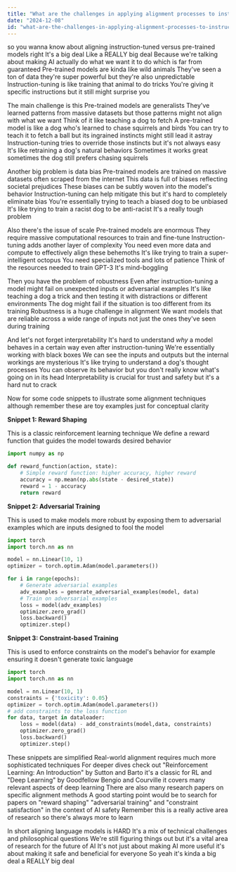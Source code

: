```yaml
---
title: "What are the challenges in applying alignment processes to instruction-tuned versus pretrained models?"
date: "2024-12-08"
id: "what-are-the-challenges-in-applying-alignment-processes-to-instruction-tuned-versus-pretrained-models"
---
```


 so you wanna know about aligning instruction-tuned versus pre-trained models right  It's a big deal  Like a REALLY big deal  Because we're talking about making AI actually do what we want it to do which is far from guaranteed  Pre-trained models are kinda like wild animals  They've seen a ton of data they're super powerful but they're also unpredictable  Instruction-tuning is like training that animal to do tricks  You're giving it specific instructions but it still might surprise you

The main challenge is this  Pre-trained models are generalists  They've learned patterns from massive datasets but those patterns might not align with what we want  Think of it like teaching a dog to fetch  A pre-trained model is like a dog who's learned to chase squirrels and birds  You can try to teach it to fetch a ball but its ingrained instincts might still lead it astray  Instruction-tuning tries to override those instincts but it's not always easy  It's like retraining a dog's natural behaviors  Sometimes it works great sometimes the dog still prefers chasing squirrels

Another big problem is data bias  Pre-trained models are trained on massive datasets often scraped from the internet  This data is full of biases reflecting societal prejudices  These biases can be subtly woven into the model's behavior  Instruction-tuning can help mitigate this but it's hard to completely eliminate bias  You're essentially trying to teach a biased dog to be unbiased  It's like trying to train a racist dog to be anti-racist  It's a really tough problem

Also there's the issue of scale  Pre-trained models are enormous  They require massive computational resources to train and fine-tune  Instruction-tuning adds another layer of complexity  You need even more data and compute to effectively align these behemoths  It's like trying to train a super-intelligent octopus  You need specialized tools and lots of patience  Think of the resources needed to train GPT-3  It's mind-boggling

Then you have the problem of robustness  Even after instruction-tuning a model might fail on unexpected inputs or adversarial examples  It's like teaching a dog a trick and then testing it with distractions or different environments  The dog might fail if the situation is too different from its training  Robustness is a huge challenge in alignment  We want models that are reliable across a wide range of inputs not just the ones they've seen during training

And let's not forget interpretability  It's hard to understand *why* a model behaves in a certain way even after instruction-tuning  We're essentially working with black boxes  We can see the inputs and outputs but the internal workings are mysterious  It's like trying to understand a dog's thought processes  You can observe its behavior but you don't really know what's going on in its head  Interpretability is crucial for trust and safety but it's a hard nut to crack


Now for some code snippets to illustrate some alignment techniques although remember these are toy examples just for conceptual clarity


**Snippet 1: Reward Shaping**

This is a classic reinforcement learning technique  We define a reward function that guides the model towards desired behavior

```python
import numpy as np

def reward_function(action, state):
    # Simple reward function: higher accuracy, higher reward
    accuracy = np.mean(np.abs(state - desired_state))
    reward = 1 - accuracy
    return reward
```


**Snippet 2: Adversarial Training**

This is used to make models more robust by exposing them to adversarial examples which are inputs designed to fool the model

```python
import torch
import torch.nn as nn

model = nn.Linear(10, 1)
optimizer = torch.optim.Adam(model.parameters())

for i in range(epochs):
    # Generate adversarial examples
    adv_examples = generate_adversarial_examples(model, data)
    # Train on adversarial examples
    loss = model(adv_examples)
    optimizer.zero_grad()
    loss.backward()
    optimizer.step()
```


**Snippet 3:  Constraint-based Training**

This is used to enforce constraints on the model's behavior for example ensuring it doesn't generate toxic language

```python
import torch
import torch.nn as nn

model = nn.Linear(10, 1)
constraints = {'toxicity': 0.05}
optimizer = torch.optim.Adam(model.parameters())
# add constraints to the loss function
for data, target in dataloader:
    loss = model(data) - add_constraints(model,data, constraints)
    optimizer.zero_grad()
    loss.backward()
    optimizer.step()

```


These snippets are simplified  Real-world alignment requires much more sophisticated techniques  For deeper dives check out  "Reinforcement Learning: An Introduction" by Sutton and Barto  it's a classic for RL  and  "Deep Learning" by Goodfellow Bengio and Courville  it covers many relevant aspects of deep learning  There are also many research papers on specific alignment methods  A good starting point would be to search for papers on "reward shaping" "adversarial training" and "constraint satisfaction" in the context of AI safety  Remember this is a really active area of research so there's always more to learn


In short aligning language models is HARD  It's a mix of technical challenges and philosophical questions  We're still figuring things out but it's a vital area of research for the future of AI  It's not just about making AI more useful it's about making it safe and beneficial for everyone  So yeah it's kinda a big deal  a REALLY big deal
